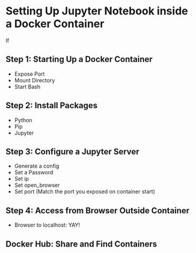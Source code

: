 # Setting Up Jupyter Notebook inside a Docker Container
If

## Step 1: Starting Up a Docker Container
- Expose Port
- Mount Directory
- Start Bash


## Step 2: Install Packages
- Python
- Pip
- Jupyter

## Step 3: Configure a Jupyter Server
- Generate a config
- Set a Password
- Set ip
- Set open_browser
- Set port (Match the port you exposed on container start)

## Step 4: Access from Browser Outside Container
- Browser to localhost:<Port>
YAY!

## Docker Hub: Share and Find Containers